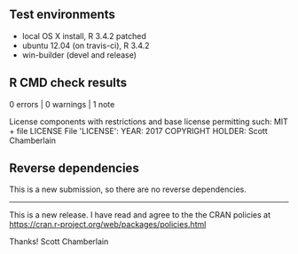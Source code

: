 ## Test environments

* local OS X install, R 3.4.2 patched
* ubuntu 12.04 (on travis-ci), R 3.4.2
* win-builder (devel and release)

## R CMD check results

0 errors | 0 warnings | 1 note

  License components with restrictions and base license permitting such:
    MIT + file LICENSE
  File 'LICENSE':
    YEAR: 2017
    COPYRIGHT HOLDER: Scott Chamberlain

## Reverse dependencies

This is a new submission, so there are no reverse dependencies.

---

This is a new release. I have read and agree to the the CRAN policies at https://cran.r-project.org/web/packages/policies.html

Thanks!
Scott Chamberlain
